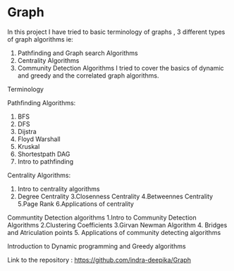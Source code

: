 # Graph

 In this project I have tried to basic terminology of graphs , 3 different types of graph algorithms ie: 
 1. Pathfinding and Graph search Algorithms
 2. Centrality Algorithms
 3. Community Detection Algorithms 
I tried to cover the basics of dynamic and greedy and the  correlated  graph algorithms.

Terminology 

Pathfinding Algorithms:
1. BFS
2. DFS
3. Dijstra
4. Floyd Warshall
5. Kruskal
6. Shortestpath DAG
7. Intro to pathfinding

Centrality Algorithms:
1. Intro to centrality algorithms
2. Degree Centrality
3.Closenness Centrality
4.Betweennes Centrality
5.Page Rank
6.Applications of centrality

Communtity Detection algorithms
1.Intro to Community Detection Algorithms
2.Clustering Coefficients
3.Girvan Newman Algorithm
4. Bridges and Atriculation points
5. Applications of community detecting algorithms

Introduction to Dynamic programming and Greedy algorithms


Link to the repository : https://github.com/indra-deepika/Graph
